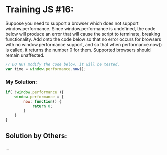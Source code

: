 # Training JS #16:

Suppose you need to support a browser which does not support window.performance. Since window.performance is undefined, the code below will produce an error that will cause the script to terminate, breaking functionality.
Add onto the code below so that no error occurs for browsers with no window.performance support, and so that when performance.now() is called, it returns the number 0 for them. Supported browsers should remain unaffected.

```js
// DO NOT modify the code below, it will be tested.
var time = window.performance.now();
```

### My Solution:
```js
if( !window.performance ){
    window.performance = {
        now: function() {
            return 0;
        }
    }
} 
```

## Solution by Others:
...